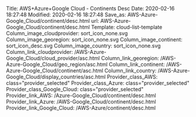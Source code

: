 Title: AWS+Azure+Google Cloud - Continents Desc
Date: 2020-02-16 18:27:48
Modified: 2020-02-16 18:27:48
Save_as: AWS-Azure-Google_Cloud/continent/desc.html
url: AWS-Azure-Google_Cloud/continent/desc.html
Template: cloud-list-template
Column_image_cloudprovider: sort_icon_none.svg
Column_image_georegion: sort_icon_none.svg
Column_image_continent: sort_icon_desc.svg
Column_image_country: sort_icon_none.svg
Column_link_cloudprovider: /AWS-Azure-Google_Cloud/cloud_provider/asc.html
Column_link_georegion: /AWS-Azure-Google_Cloud/geo_region/asc.html
Column_link_continent: /AWS-Azure-Google_Cloud/continent/asc.html
Column_link_country: /AWS-Azure-Google_Cloud/display_countries/asc.html
Provider_class_AWS: class="provider_selected"
Provider_class_Azure: class="provider_selected"
Provider_class_Google_Cloud: class="provider_selected"
Provider_link_AWS: /Azure-Google_Cloud/continent/desc.html
Provider_link_Azure: /AWS-Google_Cloud/continent/desc.html
Provider_link_Google_Cloud: /AWS-Azure/continent/desc.html